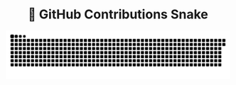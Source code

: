 <div align="center">
  
  # 🐍 **GitHub Contributions Snake**
  
  <picture>
    <source media="(prefers-color-scheme: dark)" srcset="https://raw.githubusercontent.com/Lorenzokraken/Lorenzokraken/output/github-snake-dark.svg" />
    <source media="(prefers-color-scheme: light)" srcset="https://raw.githubusercontent.com/Lorenzokraken/Lorenzokraken/output/github-snake.svg" />
    <img alt="github-snake" src="https://raw.githubusercontent.com/Lorenzokraken/Lorenzokraken/output/github-snake.svg" />
  </picture>
</div>

